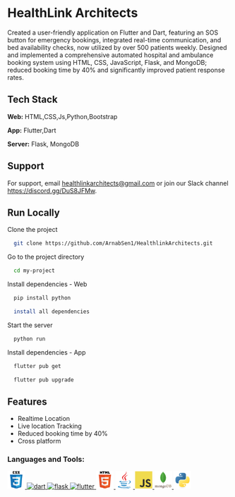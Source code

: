 
# HealthLink Architects

Created a user-friendly application on Flutter and Dart, featuring an SOS button for
emergency bookings, integrated real-time communication, and bed availability checks, now
utilized by over 500 patients weekly. Designed and implemented a comprehensive automated
hospital and ambulance booking system using HTML, CSS, JavaScript, Flask, and MongoDB;
reduced booking time by 40% and significantly improved patient response rates.

## Tech Stack

**Web:** HTML,CSS,Js,Python,Bootstrap

**App:** Flutter,Dart

**Server:** Flask, MongoDB


## Support

For support, email healthlinkarchitects@gmail.com or join our Slack channel https://discord.gg/DuS8JFMw.


## Run Locally

Clone the project

```bash
  git clone https://github.com/ArnabSen1/HealthlinkArchitects.git
```

Go to the project directory

```bash
  cd my-project
```

Install dependencies - Web

```bash
  pip install python
```
```bash
  install all dependencies
```
Start the server
```bash
  python run 
```
Install dependencies - App

```bash
  flutter pub get
```
```bash
  flutter pub upgrade
```




## Features

- Realtime Location
- Live location Tracking
- Reduced booking time by 40%
- Cross platform



<h3 align="left">Languages and Tools:</h3>
<p align="left"> <a href="https://www.w3schools.com/css/" target="_blank" rel="noreferrer"> <img src="https://raw.githubusercontent.com/devicons/devicon/master/icons/css3/css3-original-wordmark.svg" alt="css3" width="40" height="40"/> </a> <a href="https://dart.dev" target="_blank" rel="noreferrer"> <img src="https://www.vectorlogo.zone/logos/dartlang/dartlang-icon.svg" alt="dart" width="40" height="40"/> </a> <a href="https://flask.palletsprojects.com/" target="_blank" rel="noreferrer"> <img src="https://www.vectorlogo.zone/logos/pocoo_flask/pocoo_flask-icon.svg" alt="flask" width="40" height="40"/> </a> <a href="https://flutter.dev" target="_blank" rel="noreferrer"> <img src="https://www.vectorlogo.zone/logos/flutterio/flutterio-icon.svg" alt="flutter" width="40" height="40"/> </a> <a href="https://www.w3.org/html/" target="_blank" rel="noreferrer"> <img src="https://raw.githubusercontent.com/devicons/devicon/master/icons/html5/html5-original-wordmark.svg" alt="html5" width="40" height="40"/> </a> <a href="https://www.java.com" target="_blank" rel="noreferrer"> <img src="https://raw.githubusercontent.com/devicons/devicon/master/icons/java/java-original.svg" alt="java" width="40" height="40"/> </a> <a href="https://developer.mozilla.org/en-US/docs/Web/JavaScript" target="_blank" rel="noreferrer"> <img src="https://raw.githubusercontent.com/devicons/devicon/master/icons/javascript/javascript-original.svg" alt="javascript" width="40" height="40"/> </a> <a href="https://www.mongodb.com/" target="_blank" rel="noreferrer"> <img src="https://raw.githubusercontent.com/devicons/devicon/master/icons/mongodb/mongodb-original-wordmark.svg" alt="mongodb" width="40" height="40"/> </a> <a href="https://www.python.org" target="_blank" rel="noreferrer"> <img src="https://raw.githubusercontent.com/devicons/devicon/master/icons/python/python-original.svg" alt="python" width="40" height="40"/> </a> </p>
